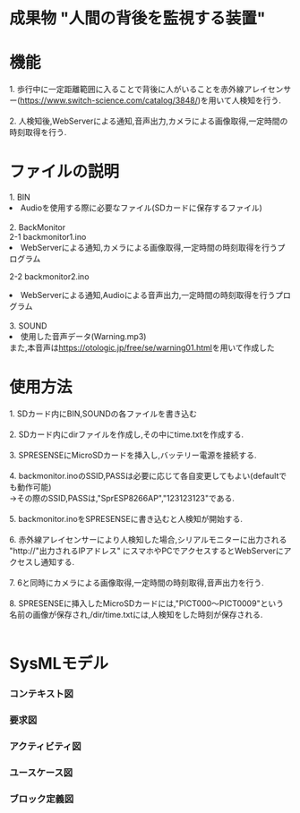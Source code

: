 <h1> 成果物 "人間の背後を監視する装置"</h1>

<h1>機能</h1>
1. 歩行中に一定距離範囲に入ることで背後に人がいることを赤外線アレイセンサー(<a href="https://www.switch-science.com/catalog/3848/" rel="noopener noreferrer" target="_blank">https://www.switch-science.com/catalog/3848/</a>)を用いて人検知を行う.<br>
<br>
2. 人検知後,WebServerによる通知,音声出力,カメラによる画像取得,一定時間の時刻取得を行う.


<h1>ファイルの説明</h1>
1. BIN<br>
<li>Audioを使用する際に必要なファイル(SDカードに保存するファイル)<br>
<br>  
2. BackMonitor<br>
2-1 backmonitor1.ino<br>
<li>WebServerによる通知,カメラによる画像取得,一定時間の時刻取得を行うプログラム<br>
 
2-2 backmonitor2.ino<br>
<li>WebServerによる通知,Audioによる音声出力,一定時間の時刻取得を行うプログラム<br>
<br>
3. SOUND<br>
<li>使用した音声データ(Warning.mp3)<br>
また,本音声は<a href="https://otologic.jp/free/se/warning01.html" rel="noopener noreferrer" target="_blank">https://otologic.jp/free/se/warning01.html</a>を用いて作成した


<h1>使用方法</h1>
1. SDカード内にBIN,SOUNDの各ファイルを書き込む<br>
<br>
2. SDカード内にdirファイルを作成し,その中にtime.txtを作成する.<br>
<br>
3. SPRESENSEにMicroSDカードを挿入し,バッテリー電源を接続する.<br>
<br>
4. backmonitor.inoのSSID,PASSは必要に応じて各自変更してもよい(defaultでも動作可能)<br>
→その際のSSID,PASSは,"SprESP8266AP","123123123"である.<br>
<br>
5. backmonitor.inoをSPRESENSEに書き込むと人検知が開始する.<br>
<br>
6. 赤外線アレイセンサーにより人検知した場合,シリアルモニターに出力される "http://"出力されるIPアドレス" にスマホやPCでアクセスするとWebServerにアクセスし通知する.<br>
<br>
7. 6と同時にカメラによる画像取得,一定時間の時刻取得,音声出力を行う.<br>
<br>
8. SPRESENSEに挿入したMicroSDカードには,"PICT000～PICT0009"という名前の画像が保存され,/dir/time.txtには,人検知をした時刻が保存される.<br>
<br>


<h1>SysMLモデル</h1>
<h3>コンテキスト図</h3>
<h3>要求図</h3>
<h3>アクティビティ図</h3>
<h3>ユースケース図</h3>
<h3>ブロック定義図</h3>

